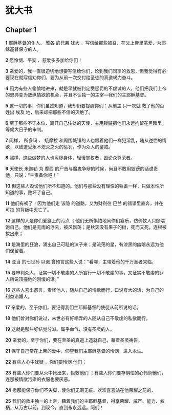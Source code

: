 # 犹大书

## Chapter 1

**1** 耶稣基督的仆人、 雅各 的兄弟 犹大 ，写信给那些被召、在父上帝里蒙爱、为耶稣基督保守的人。

**2** 愿怜悯、平安 、慈爱多多加给你们！

**3** 亲爱的，我一直很迫切地想要写信给你们，论到我们同享的救恩，但我觉得有必要现在就写信劝你们，要为从前一次交付给圣徒的真道竭力奋斗。

**4** 因为有些人偷偷地进来，就是早就被判定受惩罚的不虔诚的人，他们把我们上帝的恩典变为放纵情欲的机会，并且不认独一的主宰—我们的主耶稣基督。

**5** 这一切的事，你们虽然知道，我却仍要提醒你们：从前主 只一次就 救了他的百姓出 埃及 地，后来却把那些不信的灭绝了。

**6** 至于那些不守本位、离开自己住处的天使，主用锁链把他们永远拘留在黑暗里，等候大日子的审判。

**7** 同样， 所多玛 、 蛾摩拉 和周围城镇的人也跟着他们一样犯淫乱，随从逆性的情欲，以致遭受永不熄灭之火的惩罚，作为众人的鉴戒。

**8** 照样，这些做梦的人也污秽身体，轻慢掌权者，毁谤众尊荣者。

**9** 天使长 米迦勒 为 摩西 的尸首与魔鬼争辩的时候，尚且不敢用毁谤的话谴责他，只说：“主责备你吧！”

**10** 但这些人毁谤他们所不知道的。他们与那些没有理性的牲畜一样，只做本性所知道的事，败坏了自己。

**11** 他们有祸了！因为他们走 该隐 的道路，又为财利往 巴兰 的错谬里直奔，并在 可拉 的背叛中灭亡了。

**12** 这样的人是你们爱筵上的污点 ；他们无所惧怕地同你们宴乐，仿佛牧人只顾喂饱自己。他们是无雨的浮云，被风飘荡；是秋天没有果子的树，死而又死，连根被拔出来；

**13** 是海里的狂浪，涌出自己可耻的沫子来；是流荡的星，有漆黑的幽暗永远为他们保留着。

**14** 亚当 的七世孙 以诺 曾预言这些人说：“看哪，主带着他的千万圣者来临，

**15** 要审判众人，证实一切不敬虔的人所妄行一切不敬虔的事，又证实不敬虔的罪人所说顶撞他的刚愎的话。”

**16** 这些人喜出怨言，责怪他人，随从自己的情欲而行，口说夸大的话，为自己的利益谄媚人。

**17** 亲爱的，至于你们，要记得我们主耶稣基督的使徒从前所说的话。

**18** 他们曾对你们说过，末世必有好嘲弄的人随从自己不敬虔的私欲而行。

**19** 这就是那些好结党分派、属乎血气、没有圣灵的人。

**20** 亲爱的，至于你们，要在至圣的真道上造就自己，藉着圣灵祷告，

**21** 保守自己常在上帝的爱中，仰望我们主耶稣基督的怜悯，进入永生。

**22** 有些人心中犹疑 ，你们要怜悯 他们；

**23** 有些人你们要从火中抢出来，搭救他们 ；有些人你们要存惧怕的心怜悯他们，连那被情欲污染的衣服也要厌恶。

**24** 愿那能保守你们不失脚，使你们无瑕无疵、欢欢喜喜站在他荣耀之前的、

**25** 我们的救主独一的上帝，藉着我们的主耶稣基督，得享荣耀、威严、能力、权柄，从万古以前，到现今，直到永永远远。阿们！

